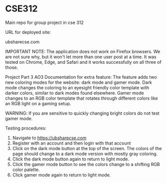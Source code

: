 # CSE312
Main repo for group project in cse 312

URL for deployed site:

ubsharecse.com

IMPORTANT NOTE: The application does not work on Firefox browsers. We are not sure why, but it won't let more than one user post at a time. It was tested on Chrome, Edge, and Safari and it works successfully on all three of those.


Project Part 3 AO3
Documentation for extra feature:
The feature adds two new coloring modes for the website: dark mode and gamer mode.
Dark mode changes the coloring to an eyesight friendly color template with darker colors, similar to dark modes found elsewhere.
Gamer mode changes to an RGB color template that rotates through different colors like an RGB light on a gaming setup.

WARNING: If you are sensitive to quickly changing bright colors do not test gamer mode.

Testing procedures:
1. Navigate to https://ubsharecse.com
2. Register with an account and then login with that account
3. Click on the dark mode button at the top of the screen. The colors of the page should change to a dark mode version with mostly gray coloring.
4. Click the dark mode button again to return to light mode.
5. Click the gamer mode button to see the colors change to a shifting RGB color palette.
6. Click gamer mode again to return to light mode.


